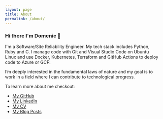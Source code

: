 ```yaml
---
layout: page
title: About
permalink: /about/
---
```


### Hi there I'm Domenic 👋

I'm a Software/Site Reliability Engineer. My tech stack includes Python, Ruby and C. I manage code with Git and Visual Studio Code on Ubuntu Linux and use Docker, Kubernetes, Terraform and GitHub Actions to deploy code to Azure or GCP.  

I’m deeply interested in the fundamental laws of nature and my goal is to work in a field where I can contribute to technological progress.

To learn more about me checkout:
* [My GitHub](https://github.com/goseind)
* [My LinkedIn](http://www.linkedin.com/in/goseind)
* [My CV]()
* [My Blog Posts]()